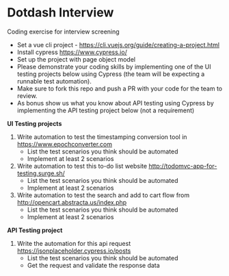 # Dotdash Interview
Coding exercise for interview screening

* Set a vue cli project  - https://cli.vuejs.org/guide/creating-a-project.html
* Install cypress https://www.cypress.io/
* Set up the project with page object model 
* Please demonstrate your coding skills by implementing one of the UI testing projects below using Cypress (the team will be expecting a runnable test automation).
* Make sure to fork this repo and push a PR with your code for the team to review.
* As bonus show us what you know about API testing using Cypress by implementing the API testing project below (not a requirement)

**UI Testing projects**
1. Write automation to test the timestamping conversion tool in https://www.epochconverter.com
    * List the test scenarios you think should be automated
    * Implement at least 2 scenarios
2. Write automation to test this to-do list website http://todomvc-app-for-testing.surge.sh/
    * List the test scenarios you think should be automated
    * Implement at least 2 scenarios
3. Write automation to test the search and add to cart flow from http://opencart.abstracta.us/index.php
    * List the test scenarios you think should be automated
    * Implement at least 2 scenarios

**API Testing project**
1. Write the automation for this api request https://jsonplaceholder.cypress.io/posts
     * List the test scenarios you think should be automated
     * Get the request and validate the response data
